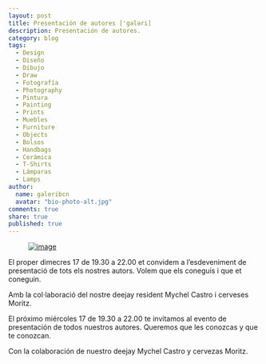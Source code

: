 ```yaml
---
layout: post
title: Presentación de autores ['galəri]
description: Presentación de autores.
category: blog
tags: 
  - Design
  - Diseño
  - Dibujo
  - Draw
  - Fotografía
  - Photography
  - Pintura
  - Painting
  - Prints
  - Muebles
  - Furniture
  - Objects
  - Bolsos
  - Handbags
  - Cerámica
  - T-Shirts
  - Lámparas
  - Lamps
author: 
  name: galeribcn
  avatar: "bio-photo-alt.jpg"
comments: true
share: true
published: true
---
```

<figure>
	<a href="/images/Presentación17Dic2014Blog.jpg"><img src="/images/Presentación17Dic2014Blog.jpg" alt="image"></a>
</figure>

El proper dimecres 17 de 19.30 a 22.00 et convidem a l’esdeveniment de presentació de tots els nostres autors. Volem que els coneguis i que et coneguin. 

Amb la col·laboració del nostre deejay resident Mychel Castro i cerveses Moritz.

El próximo miércoles 17 de 19.30 a 22.00 te invitamos al evento de presentación de todos nuestros autores. Queremos que les conozcas y que te conozcan. 

Con la colaboración de nuestro deejay Mychel Castro y cervezas Moritz.


